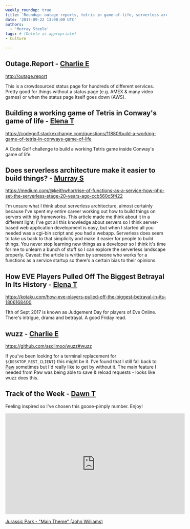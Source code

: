 ```yaml
---
weekly_roundup: true
title: 'Roundup: outage reports, tetris in game-of-life, serverless architecture, an online betrayal, and wuzz'
date: '2017-09-22 13:00:00 UTC'
authors:
  - 'Murray Steele'
tags: # (Delete as appropriate)
- Culture

---
```


## Outage.Report - [Charlie E](/people#charlie-egan)

http://outage.report

This is a crowdsourced status page for hundreds of different services.
Pretty good for things without a status page (e.g. AMEX & many video
games) or when the status page itself goes down (AWS).

## Building a working game of Tetris in Conway's game of life - [Elena T](/people#elena-tanasoiu)

https://codegolf.stackexchange.com/questions/11880/build-a-working-game-of-tetris-in-conways-game-of-life

A Code Golf challenge to build a working Tetris game inside Conway's game
of life.


## Does serverless architecture make it easier to build things? - [Murray S](/people#murray-steele)

https://medium.com/@keithwhor/rise-of-functions-as-a-service-how-php-set-the-serverless-stage-20-years-ago-ccb560c5f422

I'm unsure what I think about serverless architecture, almost certainly
because I've spent my entire career working out how to build things on
servers with big frameworks.  This article made me think about it in a
different light; I've got all this knowledge about servers so I think
server-based web application development is easy, but when I started all
you needed was a cgi-bin script and you had a webapp.  Serverless does
seem to take us back to that simplicity and make it easier for people to
build things.  You never stop learning new things as a developer so I
think it's time for me to unlearn a bunch of stuff so I can explore the
serverless landscape properly.  Caveat: the article is written by someone
who works for a functions as a service startup so there's a certain bias
to their opinions.

## How EVE Players Pulled Off The Biggest Betrayal In Its History - [Elena T](/people#elena-tanasoiu)

https://kotaku.com/how-eve-players-pulled-off-the-biggest-betrayal-in-its-1806168400

11th of Sept 2017 is known as Judgement Day for players of Eve Online.
There's intrigue, drama and betrayal. A good Friday read.

## wuzz - [Charlie E](/people#charlie-egan)

https://github.com/asciimoo/wuzz#wuzz

If you've been looking for a terminal replacement for
`${DESKTOP_REST_CLIENT}` this might be it. I've found that I still fall
back to [Paw](https://paw.cloud/) sometimes but I'd really like to get by
without it. The main feature I needed from Paw was being able to save &
reload requests - looks like wuzz does this.

## Track of the Week - [Dawn T](/people#dawn-turner)

Feeling inspired so I've chosen this goose-pimply number. Enjoy!

<iframe width="560" height="315" src="https://www.youtube.com/embed/tzDubhD3f2A" frameborder="0" allowfullscreen></iframe>

[Jurassic Park - "Main Theme" (John Williams)](https://www.youtube.com/watch?v=tzDubhD3f2A)
